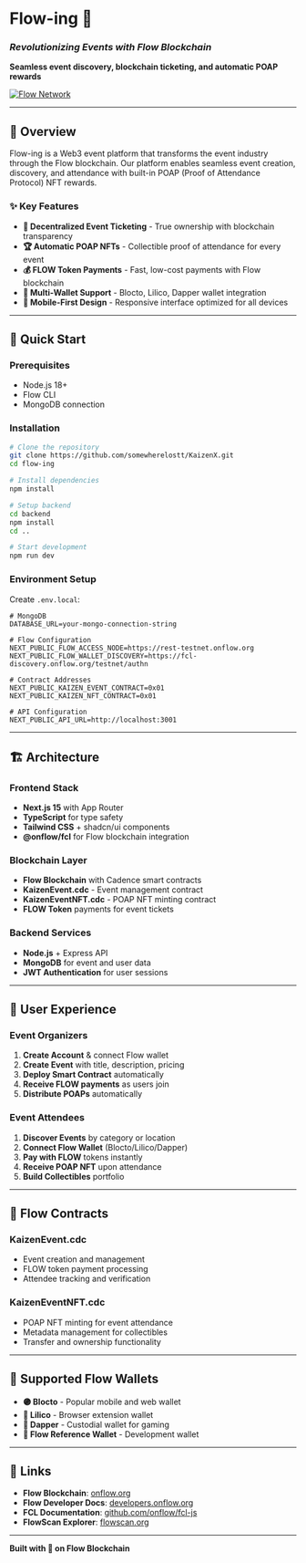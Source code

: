 # Flow-ing 🌊
### *Revolutionizing Events with Flow Blockchain*

**Seamless event discovery, blockchain ticketing, and automatic POAP rewards**

[![Flow Network](https://img.shields.io/badge/⭐_Powered_by-Flow-00ef8b?style=for-the-badge)](https://onflow.org)

---

## 🎯 Overview

Flow-ing is a Web3 event platform that transforms the event industry through the Flow blockchain. Our platform enables seamless event creation, discovery, and attendance with built-in POAP (Proof of Attendance Protocol) NFT rewards.

### ✨ Key Features
- **🎫 Decentralized Event Ticketing** - True ownership with blockchain transparency
- **🏆 Automatic POAP NFTs** - Collectible proof of attendance for every event
- **💰 FLOW Token Payments** - Fast, low-cost payments with Flow blockchain
- **🔗 Multi-Wallet Support** - Blocto, Lilico, Dapper wallet integration
- **📱 Mobile-First Design** - Responsive interface optimized for all devices

---

## 🚀 Quick Start

### Prerequisites
- Node.js 18+
- Flow CLI
- MongoDB connection

### Installation
```bash
# Clone the repository
git clone https://github.com/somewherelostt/KaizenX.git
cd flow-ing

# Install dependencies
npm install

# Setup backend
cd backend
npm install
cd ..

# Start development
npm run dev
```

### Environment Setup
Create `.env.local`:
```env
# MongoDB
DATABASE_URL=your-mongo-connection-string

# Flow Configuration
NEXT_PUBLIC_FLOW_ACCESS_NODE=https://rest-testnet.onflow.org
NEXT_PUBLIC_FLOW_WALLET_DISCOVERY=https://fcl-discovery.onflow.org/testnet/authn

# Contract Addresses
NEXT_PUBLIC_KAIZEN_EVENT_CONTRACT=0x01
NEXT_PUBLIC_KAIZEN_NFT_CONTRACT=0x01

# API Configuration  
NEXT_PUBLIC_API_URL=http://localhost:3001
```

---

## 🏗️ Architecture

### **Frontend Stack**
- **Next.js 15** with App Router
- **TypeScript** for type safety
- **Tailwind CSS** + shadcn/ui components
- **@onflow/fcl** for Flow blockchain integration

### **Blockchain Layer**
- **Flow Blockchain** with Cadence smart contracts
- **KaizenEvent.cdc** - Event management contract
- **KaizenEventNFT.cdc** - POAP NFT minting contract
- **FLOW Token** payments for event tickets

### **Backend Services**
- **Node.js** + Express API
- **MongoDB** for event and user data
- **JWT Authentication** for user sessions

---

## 📱 User Experience

### Event Organizers
1. **Create Account** & connect Flow wallet
2. **Create Event** with title, description, pricing
3. **Deploy Smart Contract** automatically
4. **Receive FLOW payments** as users join
5. **Distribute POAPs** automatically

### Event Attendees  
1. **Discover Events** by category or location
2. **Connect Flow Wallet** (Blocto/Lilico/Dapper)
3. **Pay with FLOW** tokens instantly
4. **Receive POAP NFT** upon attendance
5. **Build Collectibles** portfolio

---

## 🔧 Flow Contracts

### KaizenEvent.cdc
- Event creation and management
- FLOW token payment processing
- Attendee tracking and verification

### KaizenEventNFT.cdc
- POAP NFT minting for event attendance
- Metadata management for collectibles
- Transfer and ownership functionality

---

## 🌊 Supported Flow Wallets

- **🟣 Blocto** - Popular mobile and web wallet
- **🦄 Lilico** - Browser extension wallet
- **💎 Dapper** - Custodial wallet for gaming
- **🔗 Flow Reference Wallet** - Development wallet

---

## 🔗 Links

- **Flow Blockchain**: [onflow.org](https://onflow.org)
- **Flow Developer Docs**: [developers.onflow.org](https://developers.onflow.org)
- **FCL Documentation**: [github.com/onflow/fcl-js](https://github.com/onflow/fcl-js)
- **FlowScan Explorer**: [flowscan.org](https://flowscan.org)

---

**Built with 💚 on Flow Blockchain**
